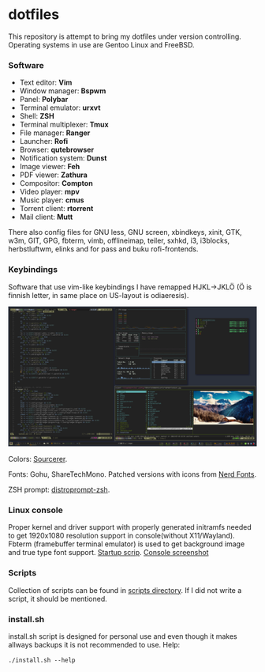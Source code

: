 # dotfiles

This repository is attempt to bring my dotfiles under version controlling. Operating systems in use are Gentoo Linux and FreeBSD.

### Software

+ Text editor:          **Vim**
+ Window manager:       **Bspwm**
+ Panel:                **Polybar**
+ Terminal emulator:    **urxvt**
+ Shell:                **ZSH**
+ Terminal multiplexer: **Tmux**
+ File manager:         **Ranger**
+ Launcher:             **Rofi**
+ Browser:              **qutebrowser**
+ Notification system:  **Dunst**
+ Image viewer:         **Feh**
+ PDF viewer:           **Zathura**
+ Compositor:           **Compton**
+ Video player:         **mpv**
+ Music player:         **cmus**
+ Torrent client:       **rtorrent**
+ Mail client:          **Mutt**

There also config files for GNU less, GNU screen, xbindkeys, xinit, GTK, w3m, GIT, GPG, fbterm, vimb, offlineimap, teiler, sxhkd, i3, i3blocks, herbstluftwm, elinks and for pass and buku rofi-frontends.

### Keybindings

Software that use vim-like keybindings I have remapped HJKL->JKLÖ (Ö is finnish letter, in same place on US-layout is odiaeresis).

![Screenshot](screenshots/screenshot.png?raw=true)

Colors: [Sourcerer](https://github.com/xero/sourcerer).

Fonts: Gohu, ShareTechMono. Patched versions with icons from [Nerd Fonts](https://github.com/ryanoasis/nerd-fonts).

ZSH prompt: [distroprompt-zsh](https://github.com/mjturt/distroprompt-zsh).

### Linux console

Proper kernel and driver support with properly generated initramfs needed to get 1920x1080 resolution support in console(without X11/Wayland). Fbterm (framebuffer terminal emulator) is used to get background image and true type font support. [Startup scrip](scripts/bin/fb).
[Console screenshot](screenshots/console.png?raw=true)

### Scripts

Collection of scripts can be found in [scripts directory](scripts). If I did not write a script, it should be mentioned.

### install.sh

install.sh script is designed for personal use and even though it makes allways backups it is not recommended to use. Help:
```
./install.sh --help
```
